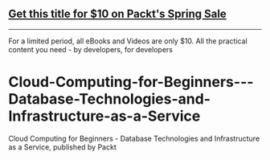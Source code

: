 ## [Get this title for $10 on Packt's Spring Sale](https://www.packt.com/V17695?utm_source=github&utm_medium=packt-github-repo&utm_campaign=spring_10_dollar_2022)
-----
For a limited period, all eBooks and Videos are only $10. All the practical content you need \- by developers, for developers

# Cloud-Computing-for-Beginners---Database-Technologies-and-Infrastructure-as-a-Service
Cloud Computing for Beginners - Database Technologies and Infrastructure as a Service, published by Packt
